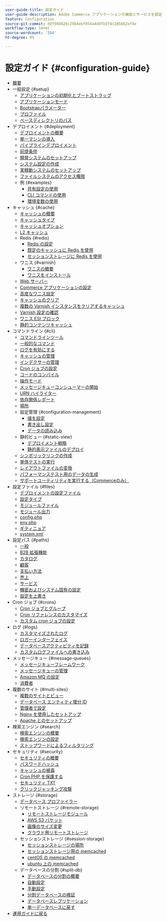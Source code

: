 ```yaml
---
user-guide-title: 設定ガイド
user-guide-description: Adobe Commerce アプリケーションの機能とサービスを設定します。
feature: Configuration
source-git-commit: ddf988826c29b4ebf054a4d4fb5f4c285662ef4e
workflow-type: tm+mt
source-wordcount: '354'
ht-degree: 0%

---
```



# 設定ガイド {#configuration-guide}

+ [概要](overview.md)
+ 一般設定 {#setup}
   + [アプリケーションの初期化とブートストラップ](bootstrap/initialization.md)
   + [アプリケーションモード](bootstrap/application-modes.md)
   + [Bootstrapパラメーター](bootstrap/set-parameters.md)
   + [プロファイル](bootstrap/mage-profiler.md)
   + [ベースディレクトリのパス](bootstrap/mage-directory.md)
+ デプロイメント {#deployment}
   + [デプロイメントの概要](deployment/overview.md)
   + [単一マシンの導入](deployment/single-machine.md)
   + [パイプラインデプロイメント](deployment/technical-details.md)
   + [前提条件](deployment/prerequisites.md)
   + [開発システムのセットアップ](deployment/development-system.md)
   + [システム設定の作成](deployment/build-system.md)
   + [実稼動システムのセットアップ](deployment/production-system.md)
   + [ファイルシステムのアクセス権限](deployment/file-system-permissions.md)
   + 例 {#examples}
      + [共有設定の使用](deployment/example-shared-configuration.md)
      + [CLI コマンドの使用](deployment/example-using-cli.md)
      + [環境変数の使用](deployment/example-environment-variables.md)
+ キャッシュ {#cache}
   + [キャッシュの概要](cache/caching-overview.md)
   + [キャッシュタイプ](cache/cache-types.md)
   + [キャッシュオプション](cache/cache-options.md)
   + [L2 キャッシュ](cache/level-two-cache.md)
   + Redis {#redis}
      + [Redis の設定](cache/config-redis.md)
      + [既定のキャッシュに Redis を使用](cache/redis-pg-cache.md)
      + [セッションストレージに Redis を使用](cache/redis-session.md)
   + ワニス {#varnish}
      + [ワニスの概要](cache/config-varnish.md)
      + [ワニスをインストール](cache/config-varnish-install.md)
   + [Web サーバー](cache/config-varnish-server.md)
   + [Commerce アプリケーションの設定](cache/configure-varnish-commerce.md)
   + [高度なワニス設定](cache/config-varnish-advanced.md)
   + [キャッシュのクリア](cache/use-varnish-cache.md)
   + [複数の Varnish インスタンスをクリアするキャッシュ](cache/use-multiple-varnish-cache.md)
   + [Varnish 設定の確認](cache/config-varnish-final.md)
   + [ワニス ESI ブロック](cache/use-varnish-esi.md)
   + [静的コンテンツキャッシュ](cache/static-content-signing.md)
+ コマンドライン {#cli}
   + [コマンドラインツール](cli/config-cli.md)
   + [一般的なコマンド](cli/common-cli-commands.md)
   + [ログを有効にする](cli/enable-logging.md)
   + [キャッシュの管理](cli/manage-cache.md)
   + [インデクサーの管理](cli/manage-indexers.md)
   + [Cron ジョブの設定](cli/configure-cron-jobs.md)
   + [コードのコンパイル](cli/code-compiler.md)
   + [操作モード](cli/set-mode.md)
   + [メッセージキューコンシューマーの開始](cli/start-message-queues.md)
   + [URN ハイライター](cli/urn-highlighter.md)
   + [依存関係レポート](cli/dependency-reports.md)
   + [場所](cli/localization.md)
   + 設定管理 {#configuration-management}
      + [値を設定](cli/set-configuration-values.md)
      + [書き出し設定](cli/export-configuration.md)
      + [データの読み込み](cli/import-configuration.md)
   + 静的ビュー {#static-view}
      + [デプロイメント戦略](cli/static-view-file-strategy.md)
      + [静的表示ファイルのデプロイ](cli/static-view-file-deployment.md)
   + [シンボリックリンクの作成](cli/create-symlinks.md)
   + [単体テストの実行](cli/unit-tests.md)
   + [レイアウトファイルの変換](cli/convert-layout-files.md)
   + [パフォーマンステスト用のデータの生成](cli/generate-data.md)
   + [サポートユーティリティを実行する（Commerceのみ）](cli/run-support-utilities.md)
+ 設定ファイル {#files}
   + [デプロイメントの設定ファイル](reference/deployment-files.md)
   + [設定タイプ](reference/config-create-types.md)
   + [モジュールファイル](reference/module-files.md)
   + [モジュール出力](reference/disable-module-output.md)
   + [config.php](reference/config-reference-configphp.md)
   + [env.php](reference/config-reference-envphp.md)
   + [ギティニョア](reference/config-reference-gitignore.md)
   + [system.xml](reference/config-reference-systemxml.md)
+ 設定パス {#paths}
   + [一般](reference/config-reference-general.md)
   + [B2B 拡張機能](reference/config-reference-b2b.md)
   + [カタログ](reference/config-reference-catalog.md)
   + [顧客](reference/config-reference-customers.md)
   + [支払い方法](reference/config-reference-payment.md)
   + [売上](reference/config-reference-sales.md)
   + [サービス](reference/config-reference-services.md)
   + [機密およびシステム固有の設定](reference/config-reference-sens.md)
   + [設定を上書き](reference/override-config-settings.md)
+ Cron ジョブ {#crons}
   + [Cron ジョブとグループ](cron/custom-cron.md)
   + [Cron リファレンスのカスタマイズ](cron/custom-cron-reference.md)
   + [カスタム cron ジョブの設定](cron/custom-cron-tutorial.md)
+ ログ {#logs}
   + [カスタマイズされたログ](logs/custom-logging.md)
   + [ロガーインターフェイス](logs/logger-interface.md)
   + [データベースアクティビティを記録](logs/database-activity.md)
   + [カスタムログファイルへの書き込み](logs/custom-log-files.md)
+ メッセージキュー {#message-queues}
   + [メッセージキューフレームワーク](queues/message-queue-framework.md)
   + [メッセージキューの管理](queues/manage-message-queues.md)
   + [Amazon MQ の設定](queues/aws-mq.md)
   + [消費者](queues/consumers.md)
+ 複数のサイト {#multi-sites}
   + [複数のサイトとビュー](multi-sites/ms-overview.md)
   + [データベース エンティティ増分 ID](multi-sites/change-increment-id.md)
   + [管理者で設定](multi-sites/ms-admin.md)
   + [Nginx を使用したセットアップ](multi-sites/ms-nginx.md)
   + [Apache とのセットアップ](multi-sites/ms-apache.md)
+ 検索エンジン {#search}
   + [検索エンジンの概要](search/overview-search.md)
   + [検索エンジンの設定](search/configure-search-engine.md)
   + [ストップワードによるフィルタリング](search/search-stopwords.md)
+ セキュリティ {#security}
   + [セキュリティの概要](security/overview.md)
   + [パスワードハッシュ](security/password-hashing.md)
   + [キャッシュの被毒](security/cache-poisoning.md)
   + [Cron PHP を保護する](security/secure-cron-php.md)
   + [セキュリティ TXT](security/security-txt.md)
   + [クリックジャッキング攻撃](security/xframe-options.md)
+ ストレージ {#storage}
   + [データベース プロファイラー](storage/db-profiler.md)
   + リモートストレージ {#remote-storage}
      + [リモートストレージモジュール](remote-storage/remote-storage.md)
      + [AWS S3 バケット](remote-storage/remote-storage-aws-s3.md)
      + [画像のサイズ変更](remote-storage/remote-storage-image-resize.md)
      + [クラウド用リモートストレージ](remote-storage/cloud-support.md)
   + セッションストレージ {#session-storage}
      + [セッションストレージの場所](storage/sessions.md)
      + [セッションストレージ用の memcached](storage/memcached.md)
      + [centOS の memcached](storage/memcache-centos.md)
      + [ubuntu 上の memcached](storage/memcache-ubuntu.md)
   + データベースの分割 {#split-db}
      + [データベースの分割の概要](storage/multi-master.md)
      + [自動設定](storage/multi-master-masterdb.md)
      + [手動設定](storage/multi-master-manual.md)
      + [分割データベースの検証](storage/multi-master-verify.md)
      + [データベースレプリケーション](storage/multi-master-replication.md)
      + [単一データベースに戻す](storage/revert-split-database.md)
+ [運用ガイドに戻る](https://experienceleague.adobe.com/docs/commerce-operations/operational-guides/home.html)